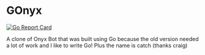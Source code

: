 # GOnyx

[![Go Report Card](https://goreportcard.com/badge/github.com/tempor1s/gonyx)](https://goreportcard.com/report/github.com/tempor1s/gonyx)

A clone of Onyx Bot that was built using Go because the old version needed a lot of work and I like to write Go! Plus the name is catch (thanks craig)
